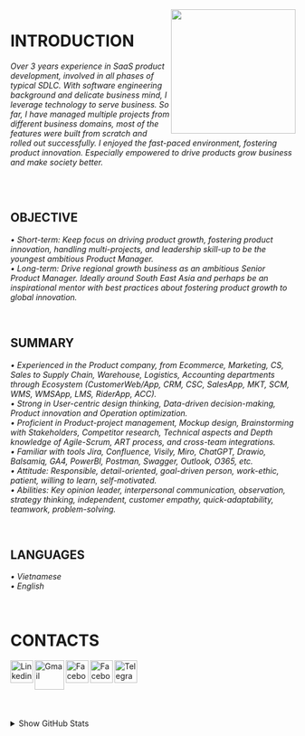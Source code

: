 <img width="220" height="220" src="https://tovinhkhang.netlify.app/images/contact.jpg" align="right" />

# INTRODUCTION

_Over 3 years experience in SaaS product development, involved in all phases of typical SDLC. With software engineering background and delicate business mind, I leverage technology to serve business. So far, I have managed multiple projects from different business domains, most of the features were built from scratch and rolled out successfully. I enjoyed the fast-paced environment, fostering product innovation. Especially empowered to drive products grow business and make society better._
<br />

<br />

<br />

## OBJECTIVE
_• Short-term: Keep focus on driving product growth, fostering product innovation, handling multi-projects, and leadership skill-up to be the youngest ambitious Product Manager._
<br />
_• Long-term: Drive regional growth business as an ambitious Senior Product Manager. Ideally around South East Asia and perhaps be an inspirational mentor with best practices about fostering product growth to global innovation._
<br />

<br />

## SUMMARY
_• Experienced in the Product company, from Ecommerce, Marketing, CS, Sales to Supply Chain, Warehouse, Logistics, Accounting departments through Ecosystem (CustomerWeb/App, CRM, CSC, SalesApp, MKT, SCM, WMS, WMSApp, LMS, RiderApp, ACC)._
<br />
_• Strong in User-centric design thinking,  Data-driven decision-making, Product innovation and Operation optimization._
<br />
_• Proficient in Product-project management, Mockup design, Brainstorming with Stakeholders, Competitor research, Technical aspects and Depth knowledge of Agile-Scrum, ART process, and cross-team integrations._
<br />
_• Familiar with tools Jira, Confluence, Visily, Miro, ChatGPT, Drawio, Balsamiq, GA4, PowerBI, Postman, Swagger, Outlook, O365, etc._
<br />
_• Attitude: Responsible, detail-oriented, goal-driven person, work-ethic, patient, willing to learn, self-motivated._
<br />
_• Abilities: Key opinion leader, interpersonal communication, observation, strategy thinking, independent, customer empathy, quick-adaptability, teamwork, problem-solving._
<br />


<br />

## LANGUAGES
_• Vietnamese_
<br />
_• English_
<br />

<br />

# CONTACTS
[<img align="left" alt="Linkedin" width="40px" src="https://www.dtl.coventry.domains/wp-content/uploads/2020/07/LinkedIn-Logo-1024x1024.png" />][linkedin]
[<img align="left" alt="Gmail" width="52px" src="https://upload.wikimedia.org/wikipedia/commons/thumb/7/7e/Gmail_icon_%282020%29.svg/512px-Gmail_icon_%282020%29.svg.png" />][gmail]
[<img align="left" alt="Facebook" width="40px" src="https://upload.wikimedia.org/wikipedia/commons/thumb/f/fb/Facebook_icon_2013.svg/768px-Facebook_icon_2013.svg.png" />][facebook]
[<img align="left" alt="Facebook" width="40px" src="https://upload.wikimedia.org/wikipedia/commons/thumb/a/a5/Instagram_icon.png/600px-Instagram_icon.png" />][instagram]
[<img align="left" alt="Telegram" width="40px" src="https://upload.wikimedia.org/wikipedia/commons/thumb/8/82/Telegram_logo.svg/240px-Telegram_logo.svg.png" />][telegram]


<br /><br /><br />
---
<details>
  <summary>Show GitHub Stats</summary>
  <img align="left" alt="My Github Stats" src="https://github-readme-stats.vercel.app/api?username=ToVinhKhang&count_private=true&include_all_commits=true&theme=nightowl" />
</details>

[linkedin]: https://www.linkedin.com/in/tovinhkhang/
[gmail]: mailto:vinhkhang1969@gmail.com
[facebook]: https://www.facebook.com/ToVinhKhangTDTU/
[instagram]: https://www.instagram.com/vkent_/
[telegram]: https://t.me/khangkent/

<br />

<br />

